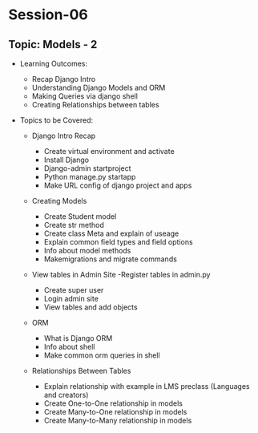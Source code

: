 # Session-06

 ## Topic:  Models - 2

  - Learning Outcomes:

    - Recap Django Intro 
    - Understanding Django Models and ORM
    - Making Queries via django shell
    - Creating Relationships between tables

  - Topics to be Covered:

    - Django Intro Recap
      - Create virtual environment and activate
      - Install Django
      - Django-admin startproject <projectName>
      - Python manage.py startapp <appName>
      - Make URL config of django project and apps


    -  Creating Models
       - Create Student model
       - Create str method
       - Create class Meta and explain of useage
       - Explain common field types and field options
       - Info about model methods
       - Makemigrations and migrate commands

    - View tables in Admin Site
       -Register tables in admin.py
       - Create super user
       - Login admin site
       - View tables and add objects

    - ORM
       - What is Django ORM
       - Info about shell
       - Make common orm queries in shell

    - Relationships Between Tables
       - Explain relationship with example in LMS preclass (Languages and creators)
       - Create One-to-One relationship in models
       - Create Many-to-One relationship in models
       - Create Many-to-Many relationship in models




